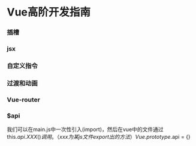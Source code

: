 # Vue高阶开发指南
### 插槽
### jsx
### 自定义指令
### 过渡和动画
### Vue-router
### $api
我们可以在main.js中一次性引入(import)，然后在vue中的文件通过this.$api.XXX()调用。（xxx为某js文件export出的方法）
Vue.prototype.$api = {}
